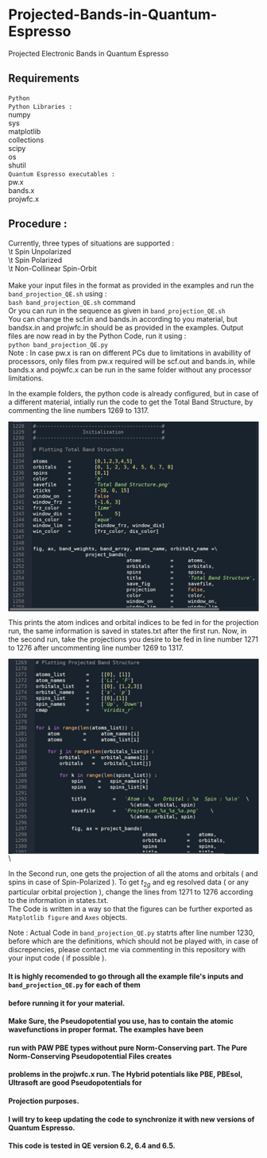 # Projected-Bands-in-Quantum-Espresso
Projected Electronic Bands in Quantum Espresso

## Requirements
`Python`\
`Python Libraries :`\
  numpy\
  sys\
  matplotlib\
  collections\
  scipy\
  os\
  shutil\
`Quantum Espresso executables :`\
  pw.x\
  bands.x\
  projwfc.x
  
## Procedure :
Currently, three types of situations are supported :\
  \t Spin Unpolarized\
  \t Spin Polarized\
  \t Non-Collinear Spin-Orbit\
\
Make your input files in the format as provided in the examples and run the `band_projection_QE.sh` using : \
`bash band_projection_QE.sh`  command\
Or you can run in the sequence as given in `band_projection_QE.sh`\
You can change the scf.in and bands.in according to you material, but bandsx.in and projwfc.in should be as provided in the examples.
Output  files are now read in by the Python Code, run it using :\
`python band_projection_QE.py`\
Note : In case pw.x is ran on different PCs due to limitations in avabillity of processors, only files from pw.x required will be 
scf.out and bands.in, while bands.x and pojwfc.x can be run in the same folder without any processor limitations.

In the example folders, the python code is already configured, but in case of a different material, intially run the code to get the 
Total Band Structure, by commenting the line numbers 1269 to 1317. 

<img src="Initial.jpg" width=800 align="middle">

This prints the atom indices and orbital indices to be fed in for the projection run, the same information is saved in states.txt after
the first run. Now, in the second run, take the projections you desire to be fed in line number 1271 to 1276 after uncommenting
line number 1269 to 1317.

<img src="Projection.jpg" width=800 align="middle">\

In the Second run, one gets the projection of all the atoms and orbitals ( and spins in case of Spin-Polarized ).
To get $t_{2g}$ and eg resolved data ( or any particular orbital projection ), change the lines from 1271 to 1276 according to the
information in states.txt.\
The Code is written in a way so that the figures can be further exported as `Matplotlib figure` and `Axes` objects.

Note  :  Actual Code in `band_projection_QE.py` statrts after line number 1230, before which are the definitions, which should not be
played with, in case of discrepencies, please contact me via commenting in this repository with your input code ( if possible ).

#### It is highly recomended to go through all the example file's inputs and `band_projection_QE.py` for each of them
#### before running it for your material.

#### Make Sure, the Pseudopotential you use, has to contain the atomic wavefunctions in proper format. The examples have been
#### run with PAW PBE types without pure Norm-Conserving part. The Pure Norm-Conserving Pseudopotential Files creates
#### problems in the projwfc.x run. The Hybrid potentials like PBE, PBEsol, Ultrasoft are good Pseudopotentials for
#### Projection purposes.

#### I will try to keep updating the code to synchronize it with new versions of Quantum Espresso.
#### This code is tested in QE version 6.2, 6.4 and 6.5.
